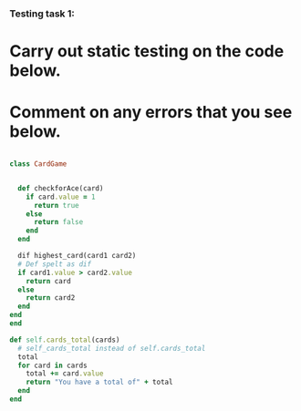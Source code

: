 ### Testing task 1:

# Carry out static testing on the code below.
# Comment on any errors that you see below.
```ruby

class CardGame


  def checkforAce(card)
    if card.value = 1
      return true
    else
      return false
    end
  end

  dif highest_card(card1 card2)
  # Def spelt as dif
  if card1.value > card2.value
    return card
  else
    return card2
  end
end
end

def self.cards_total(cards)
  # self_cards_total instead of self.cards_total
  total
  for card in cards
    total += card.value
    return "You have a total of" + total
  end
end
```
